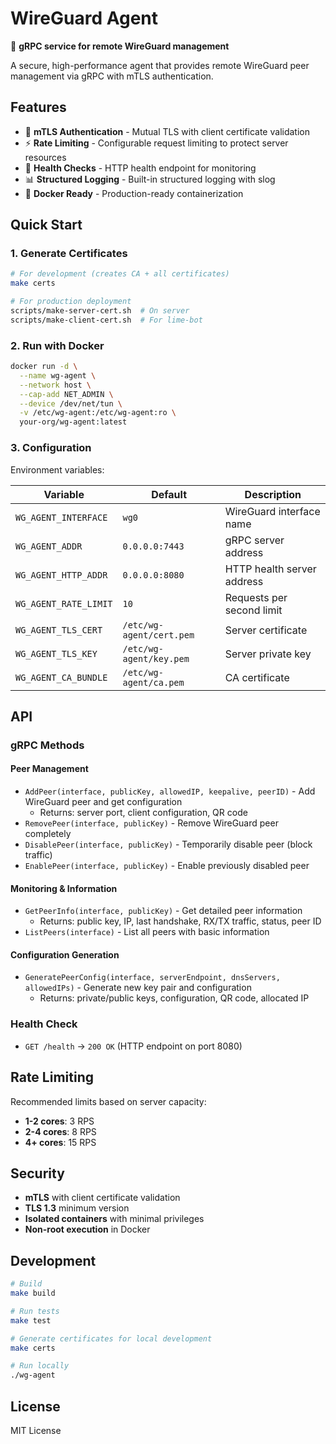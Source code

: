 # WireGuard Agent

🚀 **gRPC service for remote WireGuard management**

A secure, high-performance agent that provides remote WireGuard peer management via gRPC with mTLS authentication.

## Features

- 🔐 **mTLS Authentication** - Mutual TLS with client certificate validation
- ⚡ **Rate Limiting** - Configurable request limiting to protect server resources  
- 🏥 **Health Checks** - HTTP health endpoint for monitoring
- 📊 **Structured Logging** - Built-in structured logging with slog
- 🐳 **Docker Ready** - Production-ready containerization

## Quick Start

### 1. Generate Certificates

```bash
# For development (creates CA + all certificates)
make certs

# For production deployment
scripts/make-server-cert.sh  # On server
scripts/make-client-cert.sh  # For lime-bot
```

### 2. Run with Docker

```bash
docker run -d \
  --name wg-agent \
  --network host \
  --cap-add NET_ADMIN \
  --device /dev/net/tun \
  -v /etc/wg-agent:/etc/wg-agent:ro \
  your-org/wg-agent:latest
```

### 3. Configuration

Environment variables:

| Variable | Default | Description |
|----------|---------|-------------|
| `WG_AGENT_INTERFACE` | `wg0` | WireGuard interface name |
| `WG_AGENT_ADDR` | `0.0.0.0:7443` | gRPC server address |
| `WG_AGENT_HTTP_ADDR` | `0.0.0.0:8080` | HTTP health server address |
| `WG_AGENT_RATE_LIMIT` | `10` | Requests per second limit |
| `WG_AGENT_TLS_CERT` | `/etc/wg-agent/cert.pem` | Server certificate |
| `WG_AGENT_TLS_KEY` | `/etc/wg-agent/key.pem` | Server private key |
| `WG_AGENT_CA_BUNDLE` | `/etc/wg-agent/ca.pem` | CA certificate |

## API

### gRPC Methods

#### Peer Management

- `AddPeer(interface, publicKey, allowedIP, keepalive, peerID)` - Add WireGuard peer and get configuration
  - Returns: server port, client configuration, QR code
- `RemovePeer(interface, publicKey)` - Remove WireGuard peer completely
- `DisablePeer(interface, publicKey)` - Temporarily disable peer (block traffic)
- `EnablePeer(interface, publicKey)` - Enable previously disabled peer

#### Monitoring & Information

- `GetPeerInfo(interface, publicKey)` - Get detailed peer information
  - Returns: public key, IP, last handshake, RX/TX traffic, status, peer ID
- `ListPeers(interface)` - List all peers with basic information

#### Configuration Generation

- `GeneratePeerConfig(interface, serverEndpoint, dnsServers, allowedIPs)` - Generate new key pair and configuration
  - Returns: private/public keys, configuration, QR code, allocated IP

### Health Check

- `GET /health` → `200 OK` (HTTP endpoint on port 8080)

## Rate Limiting

Recommended limits based on server capacity:

- **1-2 cores**: 3 RPS
- **2-4 cores**: 8 RPS  
- **4+ cores**: 15 RPS

## Security

- **mTLS** with client certificate validation
- **TLS 1.3** minimum version
- **Isolated containers** with minimal privileges
- **Non-root execution** in Docker

## Development

```bash
# Build
make build

# Run tests
make test

# Generate certificates for local development  
make certs

# Run locally
./wg-agent
```

## License

MIT License
